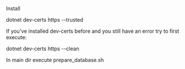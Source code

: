 Install

dotnet dev-certs https --trusted

If you've installed dev-certs before and you still have an error try to first execute:

dotnet dev-certs https --clean

In main dir execute prepare_database.sh


